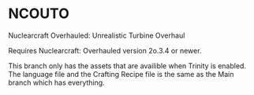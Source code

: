 # NCOUTO
Nuclearcraft Overhauled: Unrealistic Turbine Overhaul

Requires Nuclearcraft: Overhauled version 2o.3.4 or newer.

This branch only has the assets that are availible when Trinity is enabled. The language file and the Crafting Recipe file is the same as the Main branch which has everything.